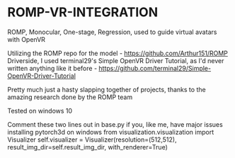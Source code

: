 # ROMP-VR-INTEGRATION
ROMP, Monocular, One-stage, Regression, used to guide virtual avatars with OpenVR

Utilizing the ROMP repo for the model - https://github.com/Arthur151/ROMP
Driverside, I used terminal29's Simple OpenVR Driver Tutorial, as I'd never written anything like it before - https://github.com/terminal29/Simple-OpenVR-Driver-Tutorial

Pretty much just a hasty slapping together of projects, thanks to the amazing research done by the ROMP team

Tested on windows 10

Comment these two lines out in base.py if you, like me, have major issues installing pytorch3d on windows
from visualization.visualization import Visualizer
self.visualizer = Visualizer(resolution=(512,512), result_img_dir=self.result_img_dir, with_renderer=True)

